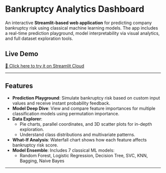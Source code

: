 # Bankruptcy Analytics Dashboard

An interactive **Streamlit-based web application** for predicting company bankruptcy risk using classical machine learning models. The app includes a real-time prediction playground, model interpretability via visual analytics, and full dataset exploration tools.

## Live Demo
[🔗 Click here to try it on Streamlit Cloud](https://your-username.streamlit.app)  

---

## Features

- **Prediction Playground**: Simulate bankruptcy risk based on custom input values and receive instant probability feedback.
- **Model Deep Dive**: View and compare feature importances for multiple classification models using permutation importance.
- **Data Explorer**:
  - Pie charts, parallel coordinates, and 3D scatter plots for in-depth exploration.
  - Understand class distributions and multivariate patterns.
- **What-If Analysis**: Waterfall chart shows how each feature affects bankruptcy risk score.
- **Model Ensemble**: Includes 7 classical ML models:
  - Random Forest, Logistic Regression, Decision Tree, SVC, KNN, Bagging, Naive Bayes

---
